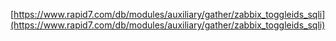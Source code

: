 [https://www.rapid7.com/db/modules/auxiliary/gather/zabbix_toggleids_sqli](https://www.rapid7.com/db/modules/auxiliary/gather/zabbix_toggleids_sqli)
